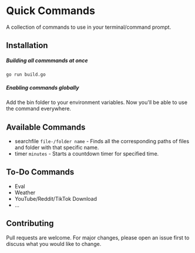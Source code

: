 # Quick Commands
A collection of commands to use in your terminal/command prompt.

## Installation

##### Building all commmands at once
```
go run build.go
```
##### Enabling commands globally
Add the bin folder to your environment variables. Now you'll be able to use the command everywhere.


## Available Commands

* searchfile `file-/folder name` - Finds all the corresponding paths of files and folder with that specific name. 
* timer `minutes` - Starts a countdown timer for specified time.

## To-Do Commands

* Eval
* Weather
* YouTube/Reddit/TikTok Download
* ...

## Contributing
Pull requests are welcome. For major changes, please open an issue first to discuss what you would like to change.
